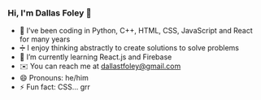 ### Hi, I'm Dallas Foley 👋


- 🔭 I’ve been coding in Python, C++, HTML, CSS, JavaScript and React for many years
- ➗ I enjoy thinking abstractly to create solutions to solve problems
- 🌱 I’m currently learning React.js and Firebase
- ✉️ You can reach me at dallastfoley@gmail.com
- 😄 Pronouns: he/him
- ⚡ Fun fact: CSS... grr

